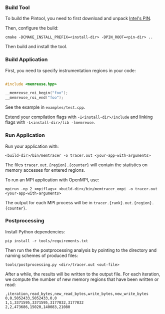 

### Build Tool

To build the Pintool, you need to first download and unpack [Intel's PIN](https://www.intel.com/content/www/us/en/developer/articles/tool/pin-a-binary-instrumentation-tool-downloads.html).

Then, configure the build:

```
cmake -DCMAKE_INSTALL_PREFIX=<install-dir> -DPIN_ROOT=<pin-dir> ..
```

Then build and install the tool.

### Build Application

First, you need to specify instrumentation regions in your code:

```cpp

#include <memreuse.hpp>

__memreuse_roi_begin("foo");
__memreuse_roi_end("foo");
```

See the example in `examples/test.cpp`.

Extend your compilation flags with `-I<install-dir>/include` and linking flags with `-L<install-dir>/lib -lmemreuse`.

### Run Application

Run your application with:

```
<build-dir>/bin/memtracer -o tracer.out <your-app-with-arguments>
```

The files `tracer.out.{region}.{counter}` will contain the statistics on memory accesses for entered regions.

To run an MPI application with OpenMPI, use:

```
mpirun -np 2 <mpiflags> <build-dir>/bin/memtracer_ompi -o tracer.out <your-app-with-arguments>
```

The output for each MPI process will be in `tracer.{rank}.out.{region}.{counter}`.

### Postprocessing

Install Python dependencies:

```
pip install -r tools/requirements.txt
```

Then run the the postprocessing analysis by pointing to the directory and naming schemes of produced files:

```
tools/postprocessing.py <dir>/tracer.out <out-file>
```

After a while, the results will be written to the output file. For each iteration,
we compute the number of new memory regions that have been written or read:

```
,iteration,read_bytes,new_read_bytes,write_bytes,new_write_bytes
0,0,5052433,5052433,0,0
1,1,3371595,3371595,3177832,3177832
2,2,473686,15020,140083,21080
```


